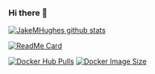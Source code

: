 ### Hi there 👋

[![JakeMHughes github stats](https://github-readme-stats.vercel.app/api?username=JakeMHughes&show_icons=true&theme=algolia)](https://github.com/JakeMHughes)

[![ReadMe Card](https://github-readme-stats.vercel.app/api/pin/?username=JakeMHughes&repo=DS-Playground&theme=algolia)](https://github.com/JakeMHughes/DS-Playground)

[![Docker Hub Pulls](https://img.shields.io/docker/pulls/jakeizundead/ds-playground?color=%234518f5&label=Docker%20Pulls&logo=docker&logoColor=%23403d3d&style=for-the-badge)](https://hub.docker.com/r/jakeizundead/ds-playground)
[![Docker Image Size](https://img.shields.io/docker/image-size/jakeizundead/ds-playground?color=%234518f5&label=Image%20Size&logo=docker&logoColor=%23403d3d&style=for-the-badge)](https://hub.docker.com/r/jakeizundead/ds-playground)

<!--
**JakeMHughes/JakeMHughes** is a ✨ _special_ ✨ repository because its `README.md` (this file) appears on your GitHub profile.

Here are some ideas to get you started:

- 🔭 I’m currently working on ...
- 🌱 I’m currently learning ...
- 👯 I’m looking to collaborate on ...
- 🤔 I’m looking for help with ...
- 💬 Ask me about ...
- 📫 How to reach me: ...
- 😄 Pronouns: ...
- ⚡ Fun fact: ...
-->
